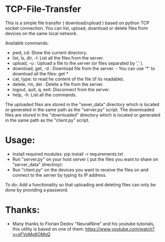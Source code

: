 # TCP-File-Transfer


This is a simple file transfer ( download/upload ) based on python TCP socket connection.
You can list, upload, download or delete files from devices on the same local network.

Available commands:

* pwd, cd: Show the current directory.
* list, ls, dir, -l: List all the files from the server.
* upload, -u <path>: Upload a file to the server (or files separated by ',' ).
* download, get, -d <file to download>: Download file from the server.
      - You can use '*' to download all the files: get *
* cat, type: to read he content of the file (if its readable).
* delete, rm, del  <filename>: Delete a file from the server.
* logout, quit, q, exit: Disconnect from the server.  
* help, -h: List all the commands.
  
  
The uploaded files are stored in the "sever_data" directory which is located or generated in the same path as the "server.py" script.
The downloaded files are stored in the "downloaded" directory which is located or generated in the same path as the "client.py" script.
  
# Usage:
  
- Install required modules:
      pip install -r requirements.txt
- Run "server.py" on your host server ( put the files you want to share on "server_data" directroy):
- Run "client.py" on the devices you want to receive the files on and connect to the server by typing its IP address.
  
  
To do:
  Add a functionality so that uploading and deleting files can only be done by providing a password.



# Thanks:
 * Many thanks to Florian Dedov "NeuralNine" and his youtube tutorials, this utility is based on one of them: https://www.youtube.com/watch?v=qFVoMo6OMsQ